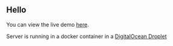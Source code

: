 ## Hello

You can view the live demo [here](https://applechart.vercel.app/).

Server is running in a docker container in a [DigitalOcean Droplet](http://159.65.123.22:3001/status)
